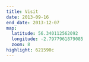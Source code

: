 ```yaml
---
title: Visit
date: 2013-09-16
end_date: 2013-12-07
map:
  latitude: 56.340112562092
  longitude: -2.7977961879085
  zoom: 8
highlight: 621590c
---
```

